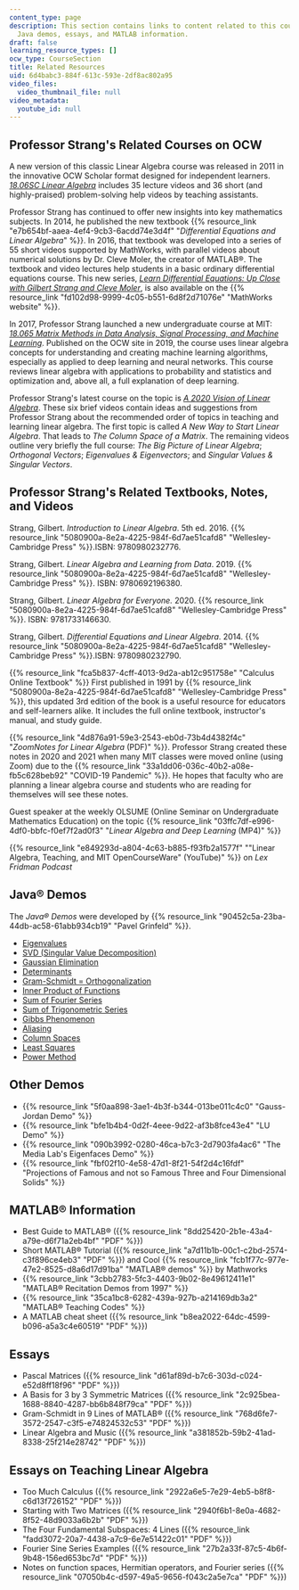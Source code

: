 ```yaml
---
content_type: page
description: This section contains links to content related to this course, including
  Java demos, essays, and MATLAB information.
draft: false
learning_resource_types: []
ocw_type: CourseSection
title: Related Resources
uid: 6d4babc3-884f-613c-593e-2df8ac802a95
video_files:
  video_thumbnail_file: null
video_metadata:
  youtube_id: null
---
```

## Professor Strang's Related Courses on OCW

A new version of this classic Linear Algebra course was released in 2011 in the innovative OCW Scholar format designed for independent learners. [*18.06SC Linear Algebra*](/courses/18-06sc-linear-algebra-fall-2011) includes 35 lecture videos and 36 short (and highly-praised) problem-solving help videos by teaching assistants.

Professor Strang has continued to offer new insights into key mathematics subjects. In 2014, he published the new textbook {{% resource_link "e7b654bf-aaea-4ef4-9cb3-6acdd74e3d4f" "*Differential Equations and Linear Algebra*" %}}. In 2016, that textbook was developed into a series of 55 short videos supported by MathWorks, with parallel videos about numerical solutions by Dr. Cleve Moler, the creator of MATLAB®. The textbook and video lectures help students in a basic ordinary differential equations course. This new series, [*Learn Differential Equations: Up Close with Gilbert Strang and Cleve Moler*](/courses/res-18-009-learn-differential-equations-up-close-with-gilbert-strang-and-cleve-moler-fall-2015), is also available on the {{% resource_link "fd102d98-9999-4c05-b551-6d8f2d71076e" "MathWorks website" %}}.

In 2017, Professor Strang launched a new undergraduate course at MIT: [*18.065 Matrix Methods in Data Analysis, Signal Processing, and Machine Learning*](/courses/18-065-matrix-methods-in-data-analysis-signal-processing-and-machine-learning-spring-2018). Published on the OCW site in 2019, the course uses linear algebra concepts for understanding and creating machine learning algorithms, especially as applied to deep learning and neural networks. This course reviews linear algebra with applications to probability and statistics and optimization and, above all, a full explanation of deep learning. 

Professor Strang's latest course on the topic is [*A 2020 Vision of Linear Algebra*](/courses/res-18-010-a-2020-vision-of-linear-algebra-spring-2020). These six brief videos contain ideas and suggestions from Professor Strang about the recommended order of topics in teaching and learning linear algebra. The first topic is called *A New Way to Start Linear Algebra*. That leads to *The Column Space of a Matrix*. The remaining videos outline very briefly the full course: *The Big Picture of Linear Algebra*; *Orthogonal Vectors*; *Eigenvalues & Eigenvectors*; and *Singular Values & Singular Vectors*.

## Professor Strang's Related Textbooks, Notes, and Videos

Strang, Gilbert. *Introduction to Linear Algebra*. 5th ed. 2016. {{% resource_link "5080900a-8e2a-4225-984f-6d7ae51cafd8" "Wellesley-Cambridge Press" %}}.ISBN: 9780980232776.

Strang, Gilbert. *Linear Algebra and Learning from Data*. 2019. {{% resource_link "5080900a-8e2a-4225-984f-6d7ae51cafd8" "Wellesley-Cambridge Press" %}}. ISBN: 9780692196380.

Strang, Gilbert. *Linear Algebra for Everyone.* 2020. {{% resource_link "5080900a-8e2a-4225-984f-6d7ae51cafd8" "Wellesley-Cambridge Press" %}}. ISBN: 9781733146630.

Strang, Gilbert. *Differential Equations and Linear Algebra*. 2014. {{% resource_link "5080900a-8e2a-4225-984f-6d7ae51cafd8" "Wellesley-Cambridge Press" %}}.ISBN: 9780980232790.

{{% resource_link "fca5b837-4cff-4013-9d2a-ab12c951758e" "Calculus Online Textbook" %}} First published in 1991 by {{% resource_link "5080900a-8e2a-4225-984f-6d7ae51cafd8" "Wellesley-Cambridge Press" %}}, this updated 3rd edition of the book is a useful resource for educators and self-learners alike. It includes the full online textbook, instructor's manual, and study guide.

{{% resource_link "4d876a91-59e3-2543-eb0d-73b4d4382f4c" "*ZoomNotes for Linear Algebra* (PDF)" %}}. Professor Strang created these notes in 2020 and 2021 when many MIT classes were moved online (using Zoom) due to the {{% resource_link "33a1dd06-036c-40b2-a08e-fb5c628beb92" "COVID-19 Pandemic" %}}. He hopes that faculty who are planning a linear algebra course and students who are reading for themselves will see these notes.

Guest speaker at the weekly OLSUME (Online Seminar on Undergraduate Mathematics Education) on the topic {{% resource_link "03ffc7df-e996-4df0-bbfc-f0ef7f2ad0f3" "*Linear Algebra and Deep Learning* (MP4)" %}}

{{% resource_link "e849293d-a804-4c63-b885-f93fb2a1577f" "\"Linear Algebra, Teaching, and MIT OpenCourseWare\" (YouTube)" %}} on *Lex Fridman Podcast*

## Java® Demos

The *Java® Demos* were developed by {{% resource_link "90452c5a-23ba-44db-ac58-61abb934cb19" "Pavel Grinfeld" %}}.

- [Eigenvalues](/ans7870/18/18.06/javademo/Eigen/)
- [SVD (Singular Value Decomposition)](/ans7870/18/18.06/javademo/SVD/)
- [Gaussian Elimination](/ans7870/18/18.06/javademo/GaussElim/)
- [Determinants](/ans7870/18/18.06/javademo/Determinant/)
- [Gram-Schmidt = Orthogonalization](/ans7870/18/18.06/javademo/Gram/)
- [Inner Product of Functions](/ans7870/18/18.06/javademo/InnerProduct/)
- [Sum of Fourier Series](/ans7870/18/18.06/javademo/FourierSeries/)
- [Sum of Trigonometric Series](/ans7870/18/18.06/javademo/FourierSynthesis/)
- [Gibbs Phenomenon](/ans7870/18/18.06/javademo/Gibbs/)
- [Aliasing](/ans7870/18/18.06/javademo/Aliasing/)
- [Column Spaces](/ans7870/18/18.06/javademo/ColSpace/)
- [Least Squares](/ans7870/18/18.06/javademo/LeastSqr/)
- [Power Method](/ans7870/18/18.06/javademo/power_method_applet/powerMethod.html)

## Other Demos

- {{% resource_link "5f0aa898-3ae1-4b3f-b344-013be011c4c0" "Gauss-Jordan Demo" %}}
- {{% resource_link "bfe1b4b4-0d2f-4eee-9d22-af3b8fce43e4" "LU Demo" %}}
- {{% resource_link "090b3992-0280-46ca-b7c3-2d7903fa4ac6" "The Media Lab's Eigenfaces Demo" %}}
- {{% resource_link "fbf02f10-4e58-47d1-8f21-54f2d4c16fdf" "Projections of Famous and not so Famous Three and Four Dimensional Solids" %}}

## MATLAB® Information

- Best Guide to MATLAB® ({{% resource_link "8dd25420-2b1e-43a4-a79e-d6f71a2eb4bf" "PDF" %}})
- Short MATLAB® Tutorial ({{% resource_link "a7d11b1b-00c1-c2bd-2574-c3f896ce4eb3" "PDF" %}}) and Cool {{% resource_link "fcb1f77c-977e-47e2-8525-d8a6d17d91ba" "MATLAB® demos" %}} by Mathworks
- {{% resource_link "3cbb2783-5fc3-4403-9b02-8e49612411e1" "MATLAB® Recitation Demos from 1997" %}}
- {{% resource_link "35ca1bc8-6282-439a-927b-a214169db3a2" "MATLAB® Teaching Codes" %}}
- A MATLAB cheat sheet ({{% resource_link "b8ea2022-64dc-4599-b096-a5a3c4e60519" "PDF" %}})

## Essays

- Pascal Matrices ({{% resource_link "d61af89d-b7c6-303d-c024-e52d8ff18f96" "PDF" %}})
- A Basis for 3 by 3 Symmetric Matrices ({{% resource_link "2c925bea-1688-8840-4287-bb6b848f79ca" "PDF" %}})
- Gram-Schmidt in 9 Lines of MATLAB® ({{% resource_link "768d6fe7-3572-2547-c3f5-e74824532c53" "PDF" %}})
- Linear Algebra and Music ({{% resource_link "a381852b-59b2-41ad-8338-25f214e28742" "PDF" %}})

## Essays on Teaching Linear Algebra

- Too Much Calculus ({{% resource_link "2922a6e5-7e29-4eb5-b8f8-c6d13f726152" "PDF" %}})
- Starting with Two Matrices ({{% resource_link "2940f6b1-8e0a-4682-8f52-48d9033a6b2b" "PDF" %}})
- The Four Fundamental Subspaces: 4 Lines ({{% resource_link "fadd3072-20a7-4438-a7c9-6e7e51422c01" "PDF" %}})
- Fourier Sine Series Examples ({{% resource_link "27b2a33f-87c5-4b6f-9b48-156ed653bc7d" "PDF" %}})
- Notes on function spaces, Hermitian operators, and Fourier series ({{% resource_link "07050b4c-d597-49a5-9656-f043c2a5e7ca" "PDF" %}})